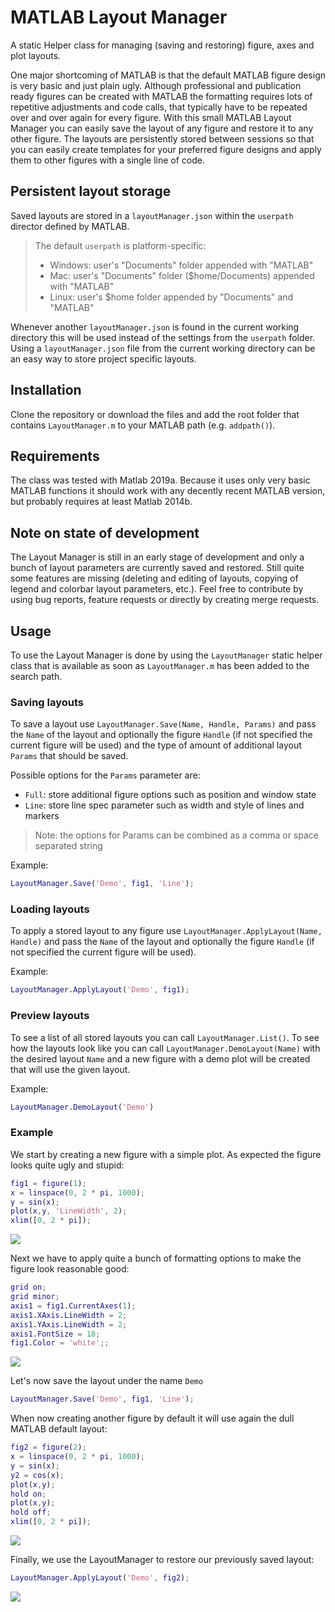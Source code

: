 # MATLAB Layout Manager

A static Helper class for managing (saving and restoring) figure, axes and plot layouts.

One major shortcoming of MATLAB is that the default MATLAB figure design is very basic and just plain ugly. Although professional and publication ready figures can be created with MATLAB the formatting requires lots of repetitive adjustments and code calls, that typically have to be repeated over and over again for every figure. With this small MATLAB Layout Manager you can easily save the layout of any figure and restore it to any other figure. The layouts are persistently stored between sessions so that you can easily create templates for your preferred figure designs and apply them to other figures with a single line of code.

## Persistent layout storage

Saved layouts are stored in a ```layoutManager.json``` within the ```userpath``` director defined by MATLAB. 

> The default ```userpath``` is platform-specific:
> * Windows: user's "Documents" folder appended with "MATLAB"
> * Mac:     user's "Documents" folder ($home/Documents) appended with "MATLAB"
> * Linux:   user's $home folder appended by "Documents" and "MATLAB"

Whenever another ```layoutManager.json``` is found in the current working directory this will be used instead of the settings from the ```userpath``` folder. Using a ```layoutManager.json``` file from the current working directory can be an easy way to store project specific layouts.

## Installation

Clone the repository or download the files and add the root folder that contains ```LayoutManager.m``` to your MATLAB path (e.g. ```addpath()```).

## Requirements

The class was tested with Matlab 2019a. Because it uses only very basic MATLAB functions it should work with any decently recent MATLAB version, but probably requires at least Matlab 2014b.

## Note on state of development

The Layout Manager is still in an early stage of development and only a bunch of layout parameters are currently saved and restored. Still quite some features are missing (deleting and editing of layouts, copying of legend and colorbar layout parameters, etc.). Feel free to contribute by using bug reports, feature requests or directly by creating merge requests.

## Usage

To use the Layout Manager is done by using the ```LayoutManager``` static helper class that is available as soon as ```LayoutManager.m``` has been added to the search path. 

### Saving layouts
To save a layout use ```LayoutManager.Save(Name, Handle, Params)``` and pass the ```Name``` of the layout and optionally the figure ```Handle``` (if not specified the current figure will be used) and the type of amount of additional layout ```Params``` that should be saved. 

Possible options for the ```Params``` parameter are:
* ```Full```: store additional figure options such as position and window state
* ```Line```: store line spec parameter such as width and style of lines and markers
> Note: the options for Params can be combined as a comma or space separated string

Example:
```matlab
LayoutManager.Save('Demo', fig1, 'Line');
```

### Loading layouts

To apply a stored layout to any figure use ```LayoutManager.ApplyLayout(Name, Handle)``` and pass the ```Name``` of the layout and optionally the figure ```Handle``` (if not specified the current figure will be used). 

Example:
```matlab
LayoutManager.ApplyLayout('Demo', fig1);
```

### Preview layouts

To see a list of all stored layouts you can call ```LayoutManager.List()```. To see how the layouts look like you can call ```LayoutManager.DemoLayout(Name)``` with the desired layout ```Name``` and a new figure with a demo plot will be created that will use the given layout.

Example:
```matlab
LayoutManager.DemoLayout('Demo')
```

### Example

We start by creating a new figure with a simple plot. As expected the figure looks quite ugly and stupid:

```matlab
fig1 = figure(1);
x = linspace(0, 2 * pi, 1000);
y = sin(x);
plot(x,y, 'LineWidth', 2);
xlim([0, 2 * pi]);
```

![](Images/Figure001.png)

Next we have to apply quite a bunch of formatting options to make the figure look reasonable good:

```matlab
grid on;
grid minor;
axis1 = fig1.CurrentAxes(1);
axis1.XAxis.LineWidth = 2;
axis1.YAxis.LineWidth = 2;
axis1.FontSize = 18;
fig1.Color = 'white';;
```

![](Images/Figure002.png)

Let's now save the layout under the name ```Demo```
```matlab
LayoutManager.Save('Demo', fig1, 'Line');
```

When now creating another figure by default it will use again the dull MATLAB default layout:

```matlab
fig2 = figure(2);
x = linspace(0, 2 * pi, 1000);
y = sin(x);
y2 = cos(x);
plot(x,y);
hold on;
plot(x,y);
hold off;
xlim([0, 2 * pi]);
```

![](Images/Figure003.png)

Finally, we use the LayoutManager to restore our previously saved layout:

```matlab
LayoutManager.ApplyLayout('Demo', fig2);
```

![](Images/Figure004.png)